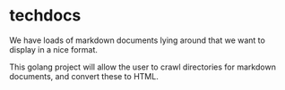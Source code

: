 # techdocs

We have loads of markdown documents lying around that we want to display in a nice format.

This golang project will allow the user to crawl directories for markdown documents, and convert these to HTML.

